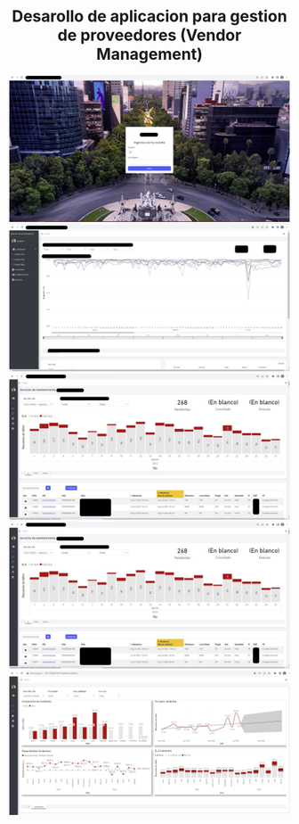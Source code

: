 <div align="center">
  <h1>Desarollo de aplicacion para gestion de proveedores (Vendor Management)</h1>
</div>

<div align="center"> 
  <img src="Screenshot_2.jpg" width="">
</div>
<div align="center"> 
  <img src="Screenshot_3.jpg" width="">
</div>
<div align="center"> 
  <img src="Screenshot_4.jpg" width="">
</div>
<div align="center"> 
  <img src="Screenshot_4.jpg" width="">
</div>
<div align="center"> 
  <img src="Screenshot_6.jpg" width="">
</div>
